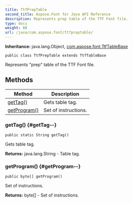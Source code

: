 ```yaml
---
title: TtfPrepTable
second_title: Aspose.Font for Java API Reference
description: Represents prep table of the TTF Font file.
type: docs
weight: 88
url: /java/com.aspose.font/ttfpreptable/
---
```

**Inheritance:**
java.lang.Object, [com.aspose.font.TtfTableBase](../../com.aspose.font/ttftablebase)
```
public class TtfPrepTable extends TtfTableBase
```

Represents "prep" table of the TTF Font file.
## Methods

| Method | Description |
| --- | --- |
| [getTag()](#getTag--) | Gets table tag. |
| [getProgram()](#getProgram--) | Set of instructions. |
### getTag() {#getTag--}
```
public static String getTag()
```


Gets table tag.

**Returns:**
java.lang.String - Table tag.
### getProgram() {#getProgram--}
```
public byte[] getProgram()
```


Set of instructions.

**Returns:**
byte[] - Set of instructions.
